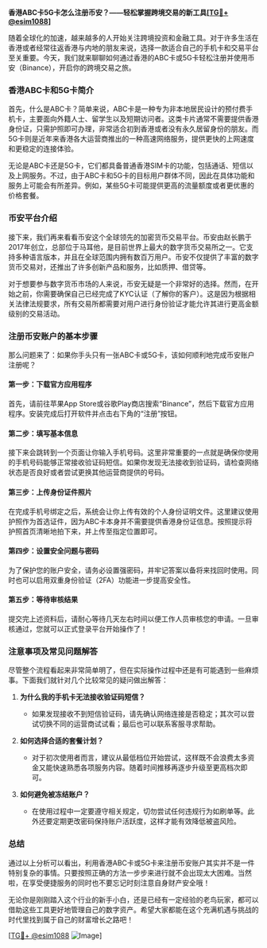 **香港ABC卡5G卡怎么注册币安？——轻松掌握跨境交易的新工具[[TG💪+ @esim1088](https://t.me/s/esim1088)]**

随着全球化的加速，越来越多的人开始关注跨境投资和金融工具。对于许多生活在香港或者经常往返香港与内地的朋友来说，选择一款适合自己的手机卡和交易平台至关重要。今天，我们就来聊聊如何通过香港的ABC卡或5G卡轻松注册并使用币安（Binance），开启你的跨境交易之旅。

### 香港ABC卡和5G卡简介

首先，什么是ABC卡？简单来说，ABC卡是一种专为非本地居民设计的预付费手机卡，主要面向外籍人士、留学生以及短期访问者。这类卡片通常不需要提供香港身份证，只需护照即可办理，非常适合初到香港或者没有永久居留身份的朋友。而5G卡则是近年来香港各大运营商推出的一种高速网络服务，提供更快的上网速度和更稳定的连接体验。

无论是ABC卡还是5G卡，它们都具备普通香港SIM卡的功能，包括通话、短信以及上网服务。不过，由于ABC卡和5G卡的目标用户群体不同，因此在具体功能和服务上可能会有所差异。例如，某些5G卡可能提供更高的流量额度或者更优惠的价格套餐。

### 币安平台介绍

接下来，我们再来看看币安这个全球领先的加密货币交易平台。币安由赵长鹏于2017年创立，总部位于马耳他，是目前世界上最大的数字货币交易所之一。它支持多种语言版本，并且在全球范围内拥有数百万用户。币安不仅提供了丰富的数字货币交易对，还推出了许多创新产品和服务，比如质押、借贷等。

对于想要参与数字货币市场的人来说，币安无疑是一个非常好的选择。然而，在开始之前，你需要确保自己已经完成了KYC认证（了解你的客户）。这是因为根据相关法律法规要求，所有交易所都需要对用户进行身份验证才能允许其进行更高金额级别的交易活动。

### 注册币安账户的基本步骤

那么问题来了：如果你手头只有一张ABC卡或5G卡，该如何顺利地完成币安账户注册呢？

#### 第一步：下载官方应用程序
首先，请前往苹果App Store或谷歌Play商店搜索“Binance”，然后下载官方应用程序。安装完成后打开软件并点击右下角的“注册”按钮。

#### 第二步：填写基本信息
接下来会跳转到一个页面让你输入手机号码。这里非常重要的一点就是确保你使用的手机号码能够正常接收验证码短信。如果你发现无法接收到验证码，请检查网络状态是否良好或者尝试更换其他运营商提供的号码。

#### 第三步：上传身份证件照片
在完成手机号绑定之后，系统会让你上传有效的个人身份证明文件。这里建议使用护照作为首选证件，因为ABC卡本身并不需要提供香港身份证信息。按照提示将护照首页清晰地拍下来，并上传至指定位置即可。

#### 第四步：设置安全问题与密码
为了保护您的账户安全，请务必设置强密码，并牢记答案以备将来找回时使用。同时也可以启用双重身份验证（2FA）功能进一步提高安全性。

#### 第五步：等待审核结果
提交完上述资料后，请耐心等待几天左右时间以便工作人员审核您的申请。一旦审核通过，您就可以正式登录平台开始操作了！

### 注意事项及常见问题解答

尽管整个流程看起来非常简单明了，但在实际操作过程中还是有可能遇到一些麻烦事。下面我们就针对几个比较常见的疑问做出解答：

1. **为什么我的手机卡无法接收验证码短信？**
   - 如果发现接收不到短信验证码，请先确认网络连接是否稳定；其次可以尝试切换不同的运营商试试看；最后也可以联系客服寻求帮助。

2. **如何选择合适的套餐计划？**
   - 对于初次使用者而言，建议从最低档位开始尝试，这样既不会浪费太多资金又能快速熟悉各项服务内容。随着时间推移再逐步升级至更高档次即可。

3. **如何避免被冻结账户？**
   - 在使用过程中一定要遵守相关规定，切勿尝试任何违规行为如刷单等。此外还要定期更改密码保持账户活跃度，这样才能有效降低被盗风险。

### 总结

通过以上分析可以看出，利用香港ABC卡或5G卡来注册币安账户其实并不是一件特别复杂的事情。只要按照正确的方法一步步来进行就不会出现太大困难。当然啦，在享受便捷服务的同时也不要忘记时刻注意自身财产安全哦！

无论你是刚刚踏入这个行业的新手小白，还是已经有一定经验的老鸟玩家，都可以借助这些工具更好地管理自己的数字资产。希望大家都能在这个充满机遇与挑战的时代里找到属于自己的财富增长之路吧！

[[TG💪+ @esim1088](https://t.me/s/esim1088) ![Image](https://i.postimg.cc/4NQfJmqS/Snipaste-2025-05-13-00-14-12.png)]